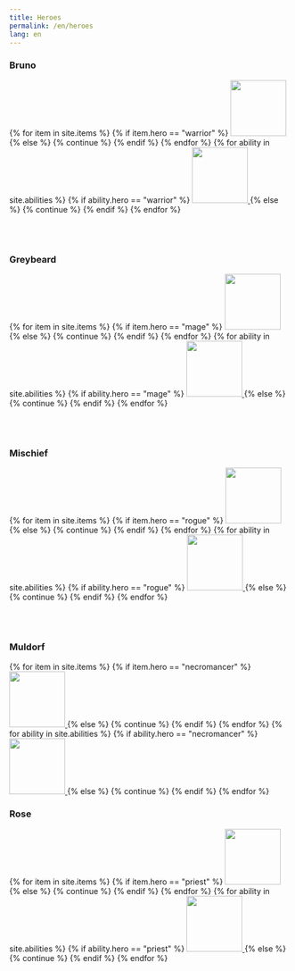 ```yaml
---
title: Heroes
permalink: /en/heroes
lang: en
---
```

<h3 id = 'warrior'>Bruno</h3>
<div>
{% for item in site.items %}
{% if item.hero == "warrior" %}
<a href = 'items#{{ item.tile_id }}'>
<img width = '100' height = '100' src = '{{site.baseurl}}{{ item.image }}' />
</a>
{% else %}
{% continue %}
{% endif %}
{% endfor %}
{% for ability in site.abilities %}
{% if ability.hero == "warrior" %}
<a href = 'abilities#{{ ability.tile_id }}'>
<img width = '100' height = '100' src = '{{site.baseurl}}{{ ability.image }}' />
</a>
{% else %}
{% continue %}
{% endif %}
{% endfor %}
</div>

<br /><br />

<h3 id = 'mage'>Greybeard</h3>
<div>
{% for item in site.items %}
{% if item.hero == "mage" %}
<a href = 'items#{{ item.tile_id }}'>
<img width = '100' height = '100' src = '{{site.baseurl}}{{ item.image }}' />
</a>
{% else %}
{% continue %}
{% endif %}
{% endfor %}
{% for ability in site.abilities %}
{% if ability.hero == "mage" %}
<a href = 'abilities#{{ ability.tile_id }}'>
<img width = '100' height = '100' src = '{{site.baseurl}}{{ ability.image }}' />
</a>
{% else %}
{% continue %}
{% endif %}
{% endfor %}
</div>

<br /><br />

<h3 id = 'rogue'>Mischief</h3>
<div>
{% for item in site.items %}
{% if item.hero == "rogue" %}
<a href = 'items#{{ item.tile_id }}'>
<img width = '100' height = '100' src = '{{site.baseurl}}{{ item.image }}' />
</a>
{% else %}
{% continue %}
{% endif %}
{% endfor %}
{% for ability in site.abilities %}
{% if ability.hero == "rogue" %}
<a href = 'abilities#{{ ability.tile_id }}'>
<img width = '100' height = '100' src = '{{site.baseurl}}{{ ability.image }}' />
</a>
{% else %}
{% continue %}
{% endif %}
{% endfor %}
</div>

<br /><br />

<h3 id = 'necromancer'>Muldorf</h3>
<div>
{% for item in site.items %}
{% if item.hero == "necromancer" %}
<a href = 'items#{{ item.tile_id }}'>
<img width = '100' height = '100' src = '{{site.baseurl}}{{ item.image }}' />
</a>
{% else %}
{% continue %}
{% endif %}
{% endfor %}
{% for ability in site.abilities %}
{% if ability.hero == "necromancer" %}
<a href = 'abilities#{{ ability.tile_id }}'>
<img width = '100' height = '100' src = '{{site.baseurl}}{{ ability.image }}' />
</a>
{% else %}
{% continue %}
{% endif %}
{% endfor %}
</div>

<h3 id = 'priest'>Rose</h3>
<div>
{% for item in site.items %}
{% if item.hero == "priest" %}
<a href = 'items#{{ item.tile_id }}'>
<img width = '100' height = '100' src = '{{site.baseurl}}{{ item.image }}' />
</a>
{% else %}
{% continue %}
{% endif %}
{% endfor %}
{% for ability in site.abilities %}
{% if ability.hero == "priest" %}
<a href = 'abilities#{{ ability.tile_id }}'>
<img width = '100' height = '100' src = '{{site.baseurl}}{{ ability.image }}' />
</a>
{% else %}
{% continue %}
{% endif %}
{% endfor %}
</div>